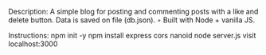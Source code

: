 Description:
A simple blog for posting and commenting posts with a like and delete button. Data is saved on file (db.json). ◦ Built with Node + vanilla JS.

Instructions:
npm init -y
npm install express cors nanoid
node server.js
visit localhost:3000